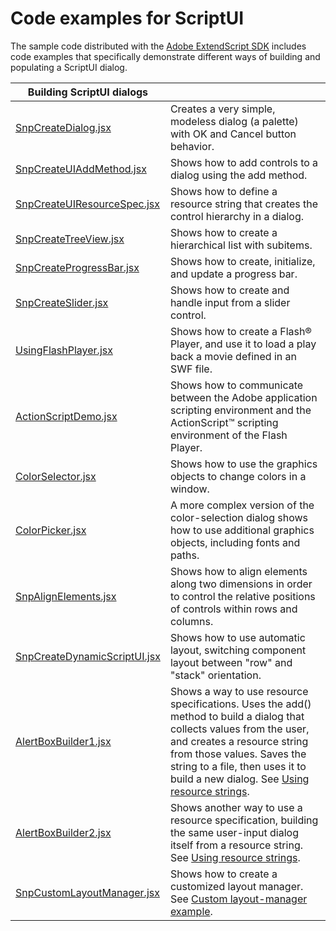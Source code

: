 # Code examples for ScriptUI

The sample code distributed with the [Adobe ExtendScript SDK](https://github.com/Adobe-CEP/CEP-Resources/tree/master/ExtendScript-Toolkit) includes code examples that specifically
demonstrate different ways of building and populating a ScriptUI dialog.

| **Building ScriptUI dialogs**                                                                                                                               |                                                                                                                                                                                                                                                                                                                           |
|-------------------------------------------------------------------------------------------------------------------------------------------------------------|---------------------------------------------------------------------------------------------------------------------------------------------------------------------------------------------------------------------------------------------------------------------------------------------------------------------------|
| [SnpCreateDialog.jsx](https://github.com/Adobe-CEP/CEP-Resources/blob/master/ExtendScript-Toolkit/Samples/javascript/SnpCreateDialog.jsx)                   | Creates a very simple, modeless dialog (a palette) with OK and Cancel button behavior.                                                                                                                                                                                                                                    |
| [SnpCreateUIAddMethod.jsx](https://github.com/Adobe-CEP/CEP-Resources/blob/master/ExtendScript-Toolkit/Samples/javascript/SnpCreateUIAddMethod.jsx)         | Shows how to add controls to a dialog using the add method.                                                                                                                                                                                                                                                               |
| [SnpCreateUIResourceSpec.jsx](https://github.com/Adobe-CEP/CEP-Resources/blob/master/ExtendScript-Toolkit/Samples/javascript/SnpCreateUIResourceSpec.jsx)   | Shows how to define a resource string that creates the control hierarchy in a dialog.                                                                                                                                                                                                                                     |
| [SnpCreateTreeView.jsx](https://github.com/Adobe-CEP/CEP-Resources/blob/master/ExtendScript-Toolkit/Samples/javascript/SnpCreateTreeView.jsx)               | Shows how to create a hierarchical list with subitems.                                                                                                                                                                                                                                                                    |
| [SnpCreateProgressBar.jsx](https://github.com/Adobe-CEP/CEP-Resources/blob/master/ExtendScript-Toolkit/Samples/javascript/SnpCreateProgressBar.jsx)         | Shows how to create, initialize, and update a progress bar.                                                                                                                                                                                                                                                               |
| [SnpCreateSlider.jsx](https://github.com/Adobe-CEP/CEP-Resources/blob/master/ExtendScript-Toolkit/Samples/javascript/SnpCreateSlider.jsx)                   | Shows how to create and handle input from a slider control.                                                                                                                                                                                                                                                               |
| [UsingFlashPlayer.jsx](https://github.com/Adobe-CEP/CEP-Resources/blob/master/ExtendScript-Toolkit/Samples/javascript/UsingFlashPlayer.jsx)                 | Shows how to create a Flash® Player, and use it to load a play back a movie defined in an SWF file.                                                                                                                                                                                                                       |
| [ActionScriptDemo.jsx](https://github.com/Adobe-CEP/CEP-Resources/blob/master/ExtendScript-Toolkit/Samples/javascript/ActionScriptDemo.jsx)                 | Shows how to communicate between the Adobe application scripting environment and the ActionScript™ scripting environment of the Flash Player.                                                                                                                                                                             |
| [ColorSelector.jsx](https://github.com/Adobe-CEP/CEP-Resources/blob/master/ExtendScript-Toolkit/Samples/javascript/ColorSelector.jsx)                       | Shows how to use the graphics objects to change colors in a window.                                                                                                                                                                                                                                                       |
| [ColorPicker.jsx](https://github.com/Adobe-CEP/CEP-Resources/blob/master/ExtendScript-Toolkit/Samples/javascript/ColorPicker.jsx)                           | A more complex version of the color-selection dialog shows how to use additional graphics objects, including fonts and paths.                                                                                                                                                                                             |
| [SnpAlignElements.jsx](https://github.com/Adobe-CEP/CEP-Resources/blob/master/ExtendScript-Toolkit/Samples/javascript/SnpAlignElements.jsx)                 | Shows how to align elements along two dimensions in order to control the relative positions of controls within rows and columns.                                                                                                                                                                                          |
| [SnpCreateDynamicScriptUI.jsx](https://github.com/Adobe-CEP/CEP-Resources/blob/master/ExtendScript-Toolkit/Samples/javascript/SnpCreateDynamicScriptUI.jsx) | Shows how to use automatic layout, switching component layout between "row" and "stack" orientation.                                                                                                                                                                                                                      |
| [AlertBoxBuilder1.jsx](https://github.com/Adobe-CEP/CEP-Resources/blob/master/ExtendScript-Toolkit/Samples/javascript/AlertBoxBuilder1.jsx)                 | Shows a way to use resource specifications. Uses the add() method to build a dialog that collects values from the user, and creates a resource string from those values. Saves the string to a file, then uses it to build a new dialog. See [Using resource strings](resource-specifications.md#using-resource-strings). |
| [AlertBoxBuilder2.jsx](https://github.com/Adobe-CEP/CEP-Resources/blob/master/ExtendScript-Toolkit/Samples/javascript/AlertBoxBuilder2.jsx)                 | Shows another way to use a resource specification, building the same user-input dialog itself from a resource string. See [Using resource strings](resource-specifications.md#using-resource-strings).                                                                                                                    |
| [SnpCustomLayoutManager.jsx](https://github.com/Adobe-CEP/CEP-Resources/blob/master/ExtendScript-Toolkit/Samples/javascript/SnpCustomLayoutManager.jsx)     | Shows how to create a customized layout manager. See [Custom layout-manager example](automatic-layout.md#custom-layout-manager-example).                                                                                                                                                                                  |
